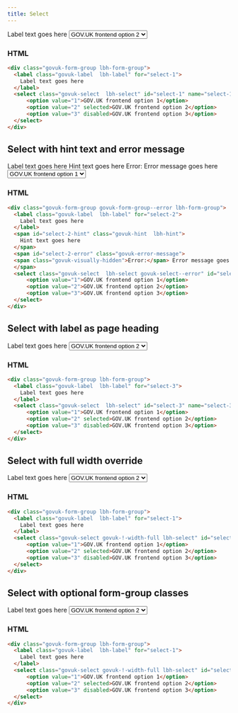 ```yaml
---
title: Select
---
```


<div class="govuk-form-group lbh-form-group">
  <label class="govuk-label  lbh-label" for="select-1">
    Label text goes here
  </label>
  <select class="govuk-select  lbh-select" id="select-1" name="select-1">
      <option value="1">GOV.UK frontend option 1</option>
      <option value="2" selected>GOV.UK frontend option 2</option>
      <option value="3" disabled>GOV.UK frontend option 3</option>
  </select>
</div>

### HTML

```html
<div class="govuk-form-group lbh-form-group">
  <label class="govuk-label  lbh-label" for="select-1">
    Label text goes here
  </label>
  <select class="govuk-select  lbh-select" id="select-1" name="select-1">
      <option value="1">GOV.UK frontend option 1</option>
      <option value="2" selected>GOV.UK frontend option 2</option>
      <option value="3" disabled>GOV.UK frontend option 3</option>
  </select>
</div>
```

## Select with hint text and error message

<div class="govuk-form-group govuk-form-group--error lbh-form-group">
  <label class="govuk-label  lbh-label" for="select-2">
    Label text goes here
  </label>
  <span id="select-2-hint" class="govuk-hint  lbh-hint">
    Hint text goes here
  </span>
  <span id="select-2-error" class="govuk-error-message">
  <span class="govuk-visually-hidden">Error:</span> Error message goes here
  </span>
  <select class="govuk-select  lbh-select govuk-select--error" id="select-2" name="select-2" aria-describedby="select-2-hint select-2-error">
      <option value="1">GOV.UK frontend option 1</option>
      <option value="2">GOV.UK frontend option 2</option>
      <option value="3">GOV.UK frontend option 3</option>
  </select>
</div>

### HTML

```html
<div class="govuk-form-group govuk-form-group--error lbh-form-group">
  <label class="govuk-label  lbh-label" for="select-2">
    Label text goes here
  </label>
  <span id="select-2-hint" class="govuk-hint  lbh-hint">
    Hint text goes here
  </span>
  <span id="select-2-error" class="govuk-error-message">
  <span class="govuk-visually-hidden">Error:</span> Error message goes here
  </span>
  <select class="govuk-select  lbh-select govuk-select--error" id="select-2" name="select-2" aria-describedby="select-2-hint select-2-error">
      <option value="1">GOV.UK frontend option 1</option>
      <option value="2">GOV.UK frontend option 2</option>
      <option value="3">GOV.UK frontend option 3</option>
  </select>
</div>
```

## Select with label as page heading

<div class="govuk-form-group lbh-form-group">
  <label class="govuk-label  lbh-label" for="select-3">
    Label text goes here
  </label>
  <select class="govuk-select  lbh-select" id="select-3" name="select-3">
      <option value="1">GOV.UK frontend option 1</option>
      <option value="2" selected>GOV.UK frontend option 2</option>
      <option value="3" disabled>GOV.UK frontend option 3</option>
  </select>
</div>

### HTML

```html
<div class="govuk-form-group lbh-form-group">
  <label class="govuk-label  lbh-label" for="select-3">
    Label text goes here
  </label>
  <select class="govuk-select  lbh-select" id="select-3" name="select-3">
      <option value="1">GOV.UK frontend option 1</option>
      <option value="2" selected>GOV.UK frontend option 2</option>
      <option value="3" disabled>GOV.UK frontend option 3</option>
  </select>
</div>
```

## Select with full width override

<div class="govuk-form-group lbh-form-group">
  <label class="govuk-label  lbh-label" for="select-1">
    Label text goes here
  </label>
  <select class="govuk-select govuk-!-width-full lbh-select" id="select-1" name="select-1">
      <option value="1">GOV.UK frontend option 1</option>
      <option value="2" selected>GOV.UK frontend option 2</option>
      <option value="3" disabled>GOV.UK frontend option 3</option>
  </select>
</div>

### HTML

```html
<div class="govuk-form-group lbh-form-group">
  <label class="govuk-label  lbh-label" for="select-1">
    Label text goes here
  </label>
  <select class="govuk-select govuk-!-width-full lbh-select" id="select-1" name="select-1">
      <option value="1">GOV.UK frontend option 1</option>
      <option value="2" selected>GOV.UK frontend option 2</option>
      <option value="3" disabled>GOV.UK frontend option 3</option>
  </select>
</div>
```
## Select with optional form-group classes

<div class="govuk-form-group lbh-form-group">
  <label class="govuk-label  lbh-label" for="select-1">
    Label text goes here
  </label>
  <select class="govuk-select govuk-!-width-full lbh-select" id="select-1" name="select-1">
      <option value="1">GOV.UK frontend option 1</option>
      <option value="2" selected>GOV.UK frontend option 2</option>
      <option value="3" disabled>GOV.UK frontend option 3</option>
  </select>
</div>

### HTML

```html
<div class="govuk-form-group lbh-form-group">
  <label class="govuk-label  lbh-label" for="select-1">
    Label text goes here
  </label>
  <select class="govuk-select govuk-!-width-full lbh-select" id="select-1" name="select-1">
      <option value="1">GOV.UK frontend option 1</option>
      <option value="2" selected>GOV.UK frontend option 2</option>
      <option value="3" disabled>GOV.UK frontend option 3</option>
  </select>
</div>
```